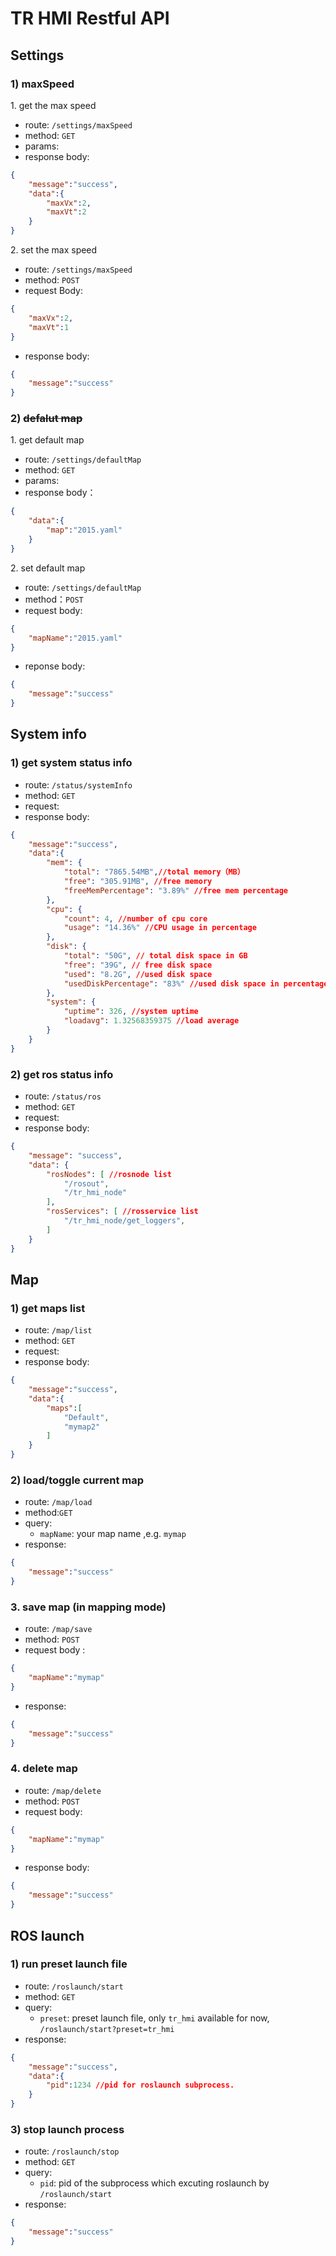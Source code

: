 # TR HMI Restful API

## Settings

### 1) maxSpeed

1\. get the max speed

- route: `/settings/maxSpeed`
- method: `GET`
- params:
- response body:

```json
{
    "message":"success",
    "data":{
        "maxVx":2,
        "maxVt":2
    }
}
```

2\. set the max speed

- route:  `/settings/maxSpeed`
- method: `POST`
- request Body:

```json
{
    "maxVx":2,
    "maxVt":1
}

```

- response body:

```json
{
    "message":"success"
}
```

### 2) ~~defalut map~~

1\. get default map

- route: `/settings/defaultMap`
- method: `GET`
- params:
- response body：

```json
{
    "data":{
        "map":"2015.yaml"
    }
}
```

2\. set default map

- route: `/settings/defaultMap`
- method：`POST`
- request body:

```json
{
    "mapName":"2015.yaml"
}
```

- reponse body:

```json
{
    "message":"success"
}
```

## System info

### 1) get system status info

- route: `/status/systemInfo`
- method: `GET`
- request:
- response body:

```json
{
    "message":"success",
    "data":{
        "mem": {
            "total": "7865.54MB",//total memory（MB）
            "free": "305.91MB", //free memory
            "freeMemPercentage": "3.89%" //free mem percentage
        },
        "cpu": {
            "count": 4, //number of cpu core
            "usage": "14.36%" //CPU usage in percentage
        },
        "disk": {
            "total": "50G", // total disk space in GB
            "free": "39G", // free disk space
            "used": "8.2G", //used disk space
            "usedDiskPercentage": "83%" //used disk space in percentage
        },
        "system": {
            "uptime": 326, //system uptime
            "loadavg": 1.32568359375 //load average
        }
    }
}
```

### 2) get ros status info

- route: `/status/ros`
- method: `GET`
- request:
- response body:

```json
{
    "message": "success",
    "data": {
        "rosNodes": [ //rosnode list
            "/rosout",
            "/tr_hmi_node"
        ],
        "rosServices": [ //rosservice list
            "/tr_hmi_node/get_loggers",
        ]
    }
}
```

## Map

### 1) get maps list

- route: `/map/list`
- method: `GET`
- request:
- response body:

```json
{
    "message":"success",
    "data":{
        "maps":[
            "Default",
            "mymap2"
        ]
    }
}
```

### 2) load/toggle current map

- route: `/map/load`
- method:`GET`
- query:
  - `mapName`: your map name ,e.g. `mymap`
- response:

```json
{
    "message":"success"
}
```

### 3. save map (in mapping mode)

- route: `/map/save`
- method: `POST`
- request body :

```json
{
    "mapName":"mymap"
}
```

- response:

```json
{
    "message":"success"
}
```

### 4. delete map

- route: `/map/delete`
- method: `POST`
- request body:

```json
{
    "mapName":"mymap"
}
```

- response body:

```json
{
    "message":"success"
}
```

## ROS launch

### 1) run preset launch file

- route: `/roslaunch/start`
- method: `GET`
- query:
  - `preset`: preset launch file, only `tr_hmi` available for now, `/roslaunch/start?preset=tr_hmi`
- response:

```json
{
    "message":"success",
    "data":{
        "pid":1234 //pid for roslaunch subprocess.
    }
}
```

### 3) stop launch process

- route: `/roslaunch/stop`
- method: `GET`
- query:
  - `pid`: pid of the subprocess which excuting roslaunch by `/roslaunch/start`
- response:

```json
{
    "message":"success"
}
```